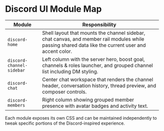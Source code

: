 # Discord UI Module Map

| Module | Responsibility |
| --- | --- |
| `discord-home` | Shell layout that mounts the channel sidebar, chat canvas, and member rail modules while passing shared data like the current user and accent color. |
| `discord-channel-sidebar` | Left column with the server hero, boost goal, channels & roles launcher, and grouped channel list including DM styling. |
| `discord-chat` | Center chat workspace that renders the channel header, conversation history, thread preview, and composer controls. |
| `discord-members` | Right column showing grouped member presence with avatar badges and activity text. |

Each module exposes its own CSS and can be maintained independently to tweak specific portions of the Discord-inspired experience.
